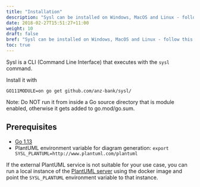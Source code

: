 ```yaml
---
title: "Installation"
description: "Sysl can be installed on Windows, MacOS and Linux - follow this guide."
date: 2018-02-27T15:51:27+11:00
weight: 10
draft: false
bref: "Sysl can be installed on Windows, MacOS and Linux - follow this guide"
toc: true
---
```


Sysl is a CLI (Command Line Interface) that executes with the `sysl` command.

Install it with

    GO111MODULE=on go get github.com/anz-bank/sysl/

Note: Do NOT run it from inside a Go source directory that is module enabled,
otherwise it gets added to go.mod/go.sum.

## Prerequisites

- [Go 1.13](https://golang.org/doc/install)
- PlantUML environment variable for diagram generation:
  `export SYSL_PLANTUML=http://www.plantuml.com/plantuml`

If the external PlantUML service is not suitable for your use case, you can run
a local instance of the [PlantUML
server](https://hub.docker.com/r/plantuml/plantuml-server/) using the docker
image and point the `SYSL_PLANTUML` environment variable to that instance.
